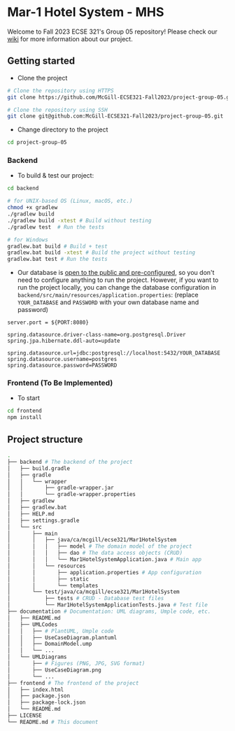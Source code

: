 # Mar-1 Hotel System - MHS

Welcome to Fall 2023 ECSE 321's Group 05 repository! Please check our [wiki](https://github.com/McGill-ECSE321-Fall2023/project-group-05/wiki) for more information about our project.

## Getting started
- Clone the project
```bash
# Clone the repository using HTTPS
git clone https://github.com/McGill-ECSE321-Fall2023/project-group-05.git

# Clone the repository using SSH
git clone git@github.com:McGill-ECSE321-Fall2023/project-group-05.git
```
- Change directory to the project
```bash
cd project-group-05
```

### Backend
- To build & test our project:
```bash
cd backend

# for UNIX-based OS (Linux, macOS, etc.)
chmod +x gradlew 
./gradlew build 
./gradlew build -xtest # Build without testing
./gradlew test  # Run the tests

# for Windows
gradlew.bat build # Build + test 
gradlew.bat build -xtest # Build the project without testing
gradlew.bat test # Run the tests
```

- Our database is [open to the public and pre-configured](https://github.com/McGill-ECSE321-Fall2023/project-group-05/wiki/0.-Developer-Guide#database-privacy-concerns), so you don't need to configure anything to run the project. However, if you want to run the project locally, you can change the database configuration in `backend/src/main/resources/application.properties`: (replace `YOUR_DATABASE` and `PASSWORD` with your own database name and password)
```properties
server.port = ${PORT:8080}

spring.datasource.driver-class-name=org.postgresql.Driver
spring.jpa.hibernate.ddl-auto=update

spring.datasource.url=jdbc:postgresql://localhost:5432/YOUR_DATABASE
spring.datasource.username=postgres
spring.datasource.password=PASSWORD
```

### Frontend (To Be Implemented)
- To start
```bash
cd frontend
npm install
```

## Project structure
```bash
.
├── backend # The backend of the project
│   ├── build.gradle
│   ├── gradle
│   │   └── wrapper
│   │       ├── gradle-wrapper.jar
│   │       └── gradle-wrapper.properties
│   ├── gradlew
│   ├── gradlew.bat
│   ├── HELP.md
│   ├── settings.gradle
│   └── src
│       ├── main
│       │   ├── java/ca/mcgill/ecse321/Mar1HotelSystem
│       │   │   ├── model # The domain model of the project
│       │   │   ├── dao # The data access objects (CRUD) 
│       │   │   └── Mar1HotelSystemApplication.java # Main app
│       │   └── resources
│       │       ├── application.properties # App configuration 
│       │       ├── static
│       │       └── templates
│       └── test/java/ca/mcgill/ecse321/Mar1HotelSystem
│           ├── tests # CRUD - Database test files
│           └── Mar1HotelSystemApplicationTests.java # Test file
├── documentation # Documentation: UML diagrams, Umple code, etc.
│   ├── README.md
│   ├── UMLCodes
│   │   ├── # PlantUML, Umple code
│   │   ├── UseCaseDiagram.plantuml
│   │   ├── DomainModel.ump
│   │   └── ...
│   └── UMLDiagrams
│       ├── # Figures (PNG, JPG, SVG format)
│       ├── UseCaseDiagram.png
│       └── ...
├── frontend # The frontend of the project
│   ├── index.html
│   ├── package.json
│   ├── package-lock.json
│   └── README.md
├── LICENSE
└── README.md # This document
```
